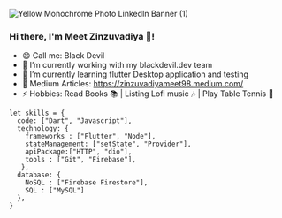 ![Yellow Monochrome Photo LinkedIn Banner (1)](https://user-images.githubusercontent.com/42451405/117413210-5047ae80-af33-11eb-8674-811f2aab7f35.png)


### Hi there, I'm Meet Zinzuvadiya 👋!

- 😄 Call me: Black Devil 
- 🔭 I’m currently working with my blackdevil.dev team
- 🌱 I’m currently learning flutter Desktop application and testing
- 💬 Medium Articles: https://zinzuvadiyameet98.medium.com/
- ⚡ Hobbies: Read Books 📚 | Listing Lofi music 🎶  | Play Table Tennis 🏓  

```
let skills = {
  code: ["Dart", "Javascript"],
  technology: {
    frameworks : ["Flutter", "Node"],
    stateManagement: ["setState", "Provider"],
    apiPackage:["HTTP", "dio"],
    tools : ["Git", "Firebase"],
   },
  database: {
    NoSQL : ["Firebase Firestore"],
    SQL : ["MySQL"]
  },
}
```
<!--
**BlackDevil98/BlackDevil98** is a ✨ _special_ ✨ repository because its `README.md` (this file) appears on your GitHub profile.

Here are some ideas to get you started:

- 🔭 I’m currently working on ...
- 🌱 I’m currently learning ...
- 👯 I’m looking to collaborate on ...
- 🤔 I’m looking for help with ...
- 💬 Ask me about ...
- 📫 How to reach me: ...
- 😄 Pronouns: ...
- ⚡ Fun fact: ...
-->

